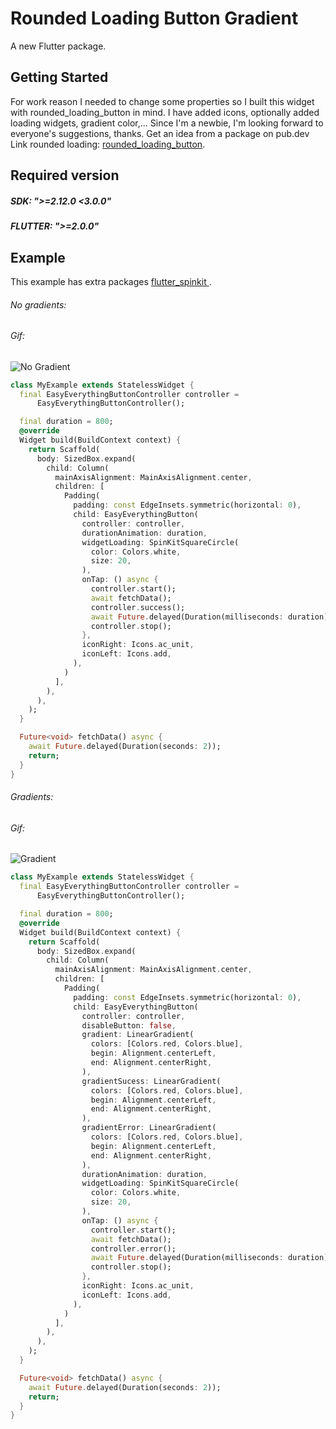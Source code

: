 # Rounded Loading Button Gradient
A new Flutter package.
## Getting Started
For work reason I needed to change some properties so I built this widget with rounded_loading_button in mind.
I have added icons, optionally added loading widgets, gradient color,...
Since I'm a newbie, I'm looking forward to everyone's suggestions, thanks.
Get an idea from a package on pub.dev
Link rounded loading: [rounded_loading_button](https://pub.dev/packages/rounded_loading_button). 
## Required version
##### SDK: ">=2.12.0 <3.0.0"
##### FLUTTER: ">=2.0.0"
## Example
This example has extra packages [flutter_spinkit ](https://pub.dev/packages/flutter_spinkit).
###### No gradients:
###### Gif:
![No Gradient](https://s6.gifyu.com/images/no_gradient.gif)
```dart
class MyExample extends StatelessWidget {
  final EasyEverythingButtonController controller =
      EasyEverythingButtonController();

  final duration = 800;
  @override
  Widget build(BuildContext context) {
    return Scaffold(
      body: SizedBox.expand(
        child: Column(
          mainAxisAlignment: MainAxisAlignment.center,
          children: [
            Padding(
              padding: const EdgeInsets.symmetric(horizontal: 0),
              child: EasyEverythingButton(
                controller: controller,
                durationAnimation: duration,
                widgetLoading: SpinKitSquareCircle(
                  color: Colors.white,
                  size: 20,
                ),
                onTap: () async {
                  controller.start();
                  await fetchData();
                  controller.success();
                  await Future.delayed(Duration(milliseconds: duration));
                  controller.stop();
                },
                iconRight: Icons.ac_unit,
                iconLeft: Icons.add,
              ),
            )
          ],
        ),
      ),
    );
  }

  Future<void> fetchData() async {
    await Future.delayed(Duration(seconds: 2));
    return;
  }
}
````
###### Gradients:
###### Gif:
![Gradient](https://s6.gifyu.com/images/gradient.gif)
```dart
class MyExample extends StatelessWidget {
  final EasyEverythingButtonController controller =
      EasyEverythingButtonController();

  final duration = 800;
  @override
  Widget build(BuildContext context) {
    return Scaffold(
      body: SizedBox.expand(
        child: Column(
          mainAxisAlignment: MainAxisAlignment.center,
          children: [
            Padding(
              padding: const EdgeInsets.symmetric(horizontal: 0),
              child: EasyEverythingButton(
                controller: controller,
                disableButton: false,
                gradient: LinearGradient(
                  colors: [Colors.red, Colors.blue],
                  begin: Alignment.centerLeft,
                  end: Alignment.centerRight,
                ),
                gradientSucess: LinearGradient(
                  colors: [Colors.red, Colors.blue],
                  begin: Alignment.centerLeft,
                  end: Alignment.centerRight,
                ),
                gradientError: LinearGradient(
                  colors: [Colors.red, Colors.blue],
                  begin: Alignment.centerLeft,
                  end: Alignment.centerRight,
                ),
                durationAnimation: duration,
                widgetLoading: SpinKitSquareCircle(
                  color: Colors.white,
                  size: 20,
                ),
                onTap: () async {
                  controller.start();
                  await fetchData();
                  controller.error();
                  await Future.delayed(Duration(milliseconds: duration));
                  controller.stop();
                },
                iconRight: Icons.ac_unit,
                iconLeft: Icons.add,
              ),
            )
          ],
        ),
      ),
    );
  }

  Future<void> fetchData() async {
    await Future.delayed(Duration(seconds: 2));
    return;
  }
}
```


